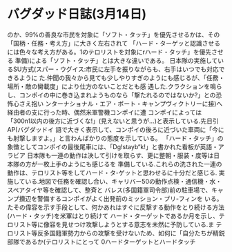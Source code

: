 # バグダッド日誌(3月14日)

のか、99%の善良な市民を対象に「ソフト・タッチ」を優先させるかは、その「国柄・任務・考え方」に大きく左右されて
「ハード・ターゲッと認識させるには色々な考え方がある。1のテロリストを対象にrハード・タッチ」を優先させる
準備)による「ソフト・タッチ」とは大きな違いである。
日本隊の実施しているSU方式(スパー・ウグイス:市民に左手を振りながらも、右手はいつでも対応できるように
た.仲聞の我々から見ても少しやりすぎのようにも感じるが、「任務・場所・敵の臠載度」により仕方のないことだとも感
遇した.クラクションを鳴らし、コンポイの中に巻き込まれようものなら「撃たれるのではないか?」との恐怖心さえ抱い
ンターナショナル・エア・ポート・キャンプヴィクトリーに接)へ経由者の支に行った時、偶然米軍警機コンポイに遭
コンポイによっては「300n1以内の後方に近づくな!」(見えないと思うが…)と表示している.先日引AP(バグダッドイ
語で大きく表示して、コンポイの後ろに近づいた車両に「今にも射撃しますよ。」と言わんばかりの態度を示している。
「ハード・タッチ」の象徴としてコンポイの最後尾車には、「Dg!stayb“k!」と書かれた看板が英語・アラビア
日本隊も一連の動作は決して引けを取らす、更に整朝・服装・度等は日本隊の方が一枚上手のようにも感じるを
準備している.これらの洗された一連の動作は、テロリスト等をしてハード・タ-ゲットと思わせるに十分だと感じる.
実施している.地図で任務を確認し合い、キャリバー50の動作点検・通信機・水・スペアタイヤ等を確認して、整斉と
バレス(多国籍軍司令部)前の駐車場で、キャンプ攅辺を警備するコンポイがよく出発前のミッション・プリ-フィンを
いる。
たその偉容を示す手段として、何かあれはすぐに反撃する動作をとり続ける方法(ハード・タッチ)を米軍はとり続けて
ハード・ターゲットであるか月を示し、テロリスト等に像容を見せつけ攻撃しようとする意志を未然に予防している.ま
テロリスト等反多国籍軍勢力からの攻撃を受けないため、如何に「自分たちが精鋭部隊であるか(テロリストにとって
0ハードターゲットとハードタッチ
